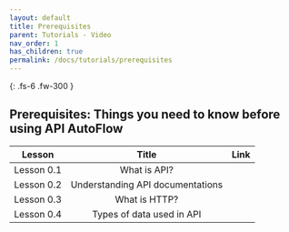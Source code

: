 ```yaml
---
layout: default
title: Prerequisites
parent: Tutorials - Video
nav_order: 1
has_children: true
permalink: /docs/tutorials/prerequisites
---
```

{: .fs-6 .fw-300 }


## Prerequisites:  Things you need to know before using API AutoFlow

| Lesson        | Title           | Link  |
| ------------- |:-------------:| -----:|
| Lesson 0.1  | What is API?  |  |
| Lesson 0.2  | Understanding API documentations |  |
| Lesson 0.3  | What is HTTP? |  |
| Lesson 0.4  | Types of data used in API  |  |